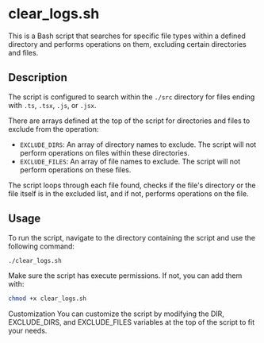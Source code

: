 # clear_logs.sh

This is a Bash script that searches for specific file types within a defined directory and performs operations on them, excluding certain directories and files.

## Description

The script is configured to search within the `./src` directory for files ending with `.ts`, `.tsx`, `.js`, or `.jsx`.

There are arrays defined at the top of the script for directories and files to exclude from the operation:

- `EXCLUDE_DIRS`: An array of directory names to exclude. The script will not perform operations on files within these directories.
- `EXCLUDE_FILES`: An array of file names to exclude. The script will not perform operations on these files.

The script loops through each file found, checks if the file's directory or the file itself is in the excluded list, and if not, performs operations on the file.

## Usage

To run the script, navigate to the directory containing the script and use the following command:

```bash
./clear_logs.sh
```

Make sure the script has execute permissions. If not, you can add them with:
```bash
chmod +x clear_logs.sh
```

Customization
You can customize the script by modifying the DIR, EXCLUDE_DIRS, and EXCLUDE_FILES variables at the top of the script to fit your needs.

